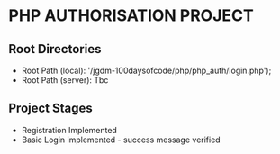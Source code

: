 # PHP AUTHORISATION PROJECT

## Root Directories
+ Root Path (local): '/jgdm-100daysofcode/php/php_auth/login.php');
+ Root Path (server):  Tbc

## Project Stages
+ Registration Implemented
+ Basic Login implemented  - success message verified